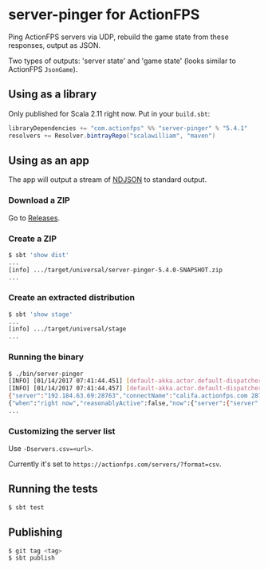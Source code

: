 # server-pinger for ActionFPS

Ping ActionFPS servers via UDP, rebuild the game state from these responses, output as JSON.

Two types of outputs: 'server state' and 'game state' (looks similar to ActionFPS `JsonGame`).


## Using as a library

Only published for Scala 2.11 right now. Put in your `build.sbt`:

```sbt
libraryDependencies += "com.actionfps" %% "server-pinger" % "5.4.1"
resolvers += Resolver.bintrayRepo("scalawilliam", "maven")
```

## Using as an app

The app will output a stream of <a href="http://ndjson.org/">NDJSON</a> to standard output.

### Download a ZIP

Go to <a href="https://github.com/ActionFPS/server-pinger/releases">Releases</a>.

### Create a ZIP

```bash
$ sbt 'show dist'
... 
[info] .../target/universal/server-pinger-5.4.0-SNAPSHOT.zip
...
```

### Create an extracted distribution

```bash
$ sbt 'show stage'
... 
[info] .../target/universal/stage
...
```

### Running the binary

```bash
$ ./bin/server-pinger
[INFO] [01/14/2017 07:41:44.451] [default-akka.actor.default-dispatcher-2] [akka://default/user/pinger] Starting listener actor for pinger service...
[INFO] [01/14/2017 07:41:44.457] [default-akka.actor.default-dispatcher-4] [akka://default/user/pinger/pinger] Starting pinger actor
{"server":"192.184.63.69:28763","connectName":"califa.actionfps.com 28763","canonicalName":"califa.actionfps.com:28763","shortName":"Califa 28763","description":"\fPCalifa - www.actionfps.com","maxClients":16,"updatedTime":"2017-01-13T23:41:50Z"}
{"when":"right now","reasonablyActive":false,"now":{"server":{"server":"califa.actionfps.com:28763","connectName":"califa.actionfps.com 28763","shortName":"Califa 28763","description":"\fPCalifa - www.actionfps.com"}},"hasFlags":false,"mode":"team deathmatch","minRemain":10,"teams":[],"updatedTime":"2017-01-13T23:41:50Z"}
...
```

### Customizing the server list
Use `-Dservers.csv=<url>`.

Currently it's set to `https://actionfps.com/servers/?format=csv`.

## Running the tests

```bash
$ sbt test
```

## Publishing

```bash
$ git tag <tag>
$ sbt publish
```

